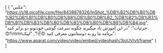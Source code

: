[
  {
    "عکس": "https://s18.picofile.com/file/8438878326/InShot_%DB%B2%DB%B0%DB%B2%DB%B1%DB%B0%DB%B8%DB%B0%DB%B2_%DB%B2%DB%B3%DB%B1%DB%B3%DB%B0%DB%B3%DB%B0%DB%B8%DB%B4.jpg",
    "جزئیات": "در این آموزش یاد میگیرید چگونه سرعت گوشی خودتونو دو برابر کنید 😍!\n‌\n‌\nبرنامه ما رو به دوستانتون معرفی کنید 😍✌️!",
    "لینک": "https://www.aparat.com/video/video/embed/videohash/3ioUV/vt/frame"
  }
]
